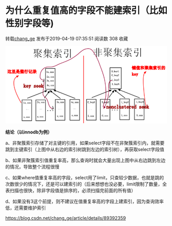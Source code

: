 # 为什么重复值高的字段不能建索引（比如性别字段等)

转载[chang_ge](https://me.csdn.net/chang_ge) 发布于2019-04-19 07:35:51 阅读数 308  收藏

![img](image-201912222056/35158-20180628110430497-1856877204.png)

 **结论（以innodb为例）**

a、非聚簇索引存储了对主键的引用，如果select字段不在非聚簇索引内，就需要跳到主键索引（上图中从右边的索引树跳到左边的索引树），再获取select字段值

b、如果非聚簇索引值重复率高，那么查询时就会大量出现上图中从右边跳到左边的情况，导致整个流程很慢

c、如果where值重复率高的字段，select用了limit，只查较少数据，也就是跳的次数很少的情况下，还是可以建索引的（后来想想也没必要，limit限制了数量，全表扫描也很快，除非字段值是排序的，必须扫描完前面的所有值）

d、如果没有3这个前提，则不建议在值重复率高的字段上建索引，因为查询效率低，还需要维护索引



<https://blog.csdn.net/chang_ge/article/details/89392359>